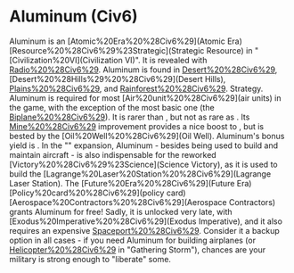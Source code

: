 # Aluminum (Civ6)

 Aluminum is an [Atomic%20Era%20%28Civ6%29](Atomic Era) [Resource%20%28Civ6%29%23Strategic](Strategic Resource) in "[Civilization%20VI](Civilization VI)". It is revealed with [Radio%20%28Civ6%29](Radio).
 Aluminum is found in [Desert%20%28Civ6%29](Deserts), [Desert%20%28Hills%29%20%28Civ6%29](Desert Hills), [Plains%20%28Civ6%29](Plains), and [Rainforest%20%28Civ6%29](Rainforests).
Strategy.
 Aluminum is required for most [Air%20unit%20%28Civ6%29](air units) in the game, with the exception of the most basic one (the [Biplane%20%28Civ6%29](Biplane)). It is rarer than , but not as rare as . Its [Mine%20%28Civ6%29](Mine) improvement provides a nice boost to , but is bested by the [Oil%20Well%20%28Civ6%29](Oil Well). Aluminum's bonus yield is .
In the "" expansion, Aluminum - besides being used to build and maintain aircraft - is also indispensable for the reworked [Victory%20%28Civ6%29%23Science](Science Victory), as it is used to build the [Lagrange%20Laser%20Station%20%28Civ6%29](Lagrange Laser Station).
The [Future%20Era%20%28Civ6%29](Future Era) [Policy%20card%20%28Civ6%29](policy card) [Aerospace%20Contractors%20%28Civ6%29](Aerospace Contractors) grants Aluminum for free! Sadly, it is unlocked very late, with [Exodus%20Imperative%20%28Civ6%29](Exodus Imperative), and it also requires an expensive [Spaceport%20%28Civ6%29](Spaceport). Consider it a backup option in all cases - if you need Aluminum for building airplanes (or [Helicopter%20%28Civ6%29](Helicopters) in "Gathering Storm"), chances are your military is strong enough to "liberate" some.